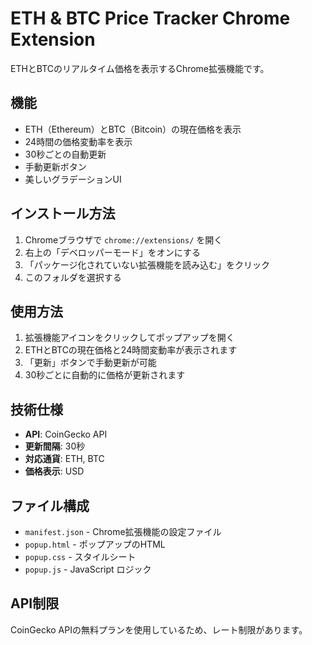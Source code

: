 # ETH & BTC Price Tracker Chrome Extension

ETHとBTCのリアルタイム価格を表示するChrome拡張機能です。

## 機能

- ETH（Ethereum）とBTC（Bitcoin）の現在価格を表示
- 24時間の価格変動率を表示
- 30秒ごとの自動更新
- 手動更新ボタン
- 美しいグラデーションUI

## インストール方法

1. Chromeブラウザで `chrome://extensions/` を開く
2. 右上の「デベロッパーモード」をオンにする
3. 「パッケージ化されていない拡張機能を読み込む」をクリック
4. このフォルダを選択する

## 使用方法

1. 拡張機能アイコンをクリックしてポップアップを開く
2. ETHとBTCの現在価格と24時間変動率が表示されます
3. 「更新」ボタンで手動更新が可能
4. 30秒ごとに自動的に価格が更新されます

## 技術仕様

- **API**: CoinGecko API
- **更新間隔**: 30秒
- **対応通貨**: ETH, BTC
- **価格表示**: USD

## ファイル構成

- `manifest.json` - Chrome拡張機能の設定ファイル
- `popup.html` - ポップアップのHTML
- `popup.css` - スタイルシート
- `popup.js` - JavaScript ロジック

## API制限

CoinGecko APIの無料プランを使用しているため、レート制限があります。